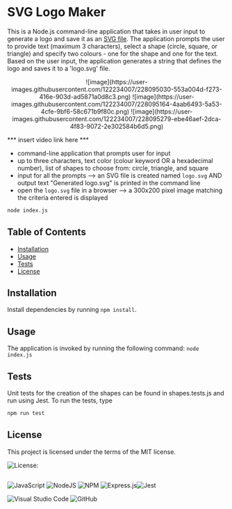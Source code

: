 # SVG Logo Maker

This is a Node.js command-line application that takes in user input to generate a logo and save it as an [SVG file](https://en.wikipedia.org/wiki/Scalable_Vector_Graphics). The application prompts the user to provide text (maximum 3 characters), select a shape (circle, square, or triangle) and specify two colours - one for the shape and one for the text. Based on the user input, the application generates a string that defines the logo and saves it to a 'logo.svg' file.

 <div style="text-align:center">![image](https://user-images.githubusercontent.com/122234007/228095030-553a004d-f273-416e-903d-ad5871a0d8c3.png)  ![image](https://user-images.githubusercontent.com/122234007/228095164-4aab6493-5a53-4cfe-9bf6-58c671b9f80c.png)  ![image](https://user-images.githubusercontent.com/122234007/228095279-ebe46aef-2dca-4f83-9072-2e302584b6d5.png)</div>





*** insert video link here ***

- command-line application that prompts user for input
- up to three characters, text color (colour keyword OR a hexadecimal number), list of shapes to choose from: circle, triangle, and square
- input for all the prompts --> an SVG file is created named `logo.svg` AND output text "Generated logo.svg" is printed in the command line
- open the `logo.svg` file in a browser --> a 300x200 pixel image matching the criteria entered is displayed

```bash
node index.js
```

  ## Table of Contents
  * [Installation](#installation)
  * [Usage](#usage)
  * [Tests](#tests)
  * [License](#license)

  ## Installation
  
  Install dependencies by running `npm install`.

  ## Usage

  The application is invoked by running the following command: `node index.js`
  
  
  ## Tests

  Unit tests for the creation of the shapes can be found in shapes.tests.js and run using Jest. To run the tests, type 
  ```bash
  npm run test
  ```
  
  
  ## License
    
  This project is licensed under the terms of the MIT license.
  
  ![License: ](https://img.shields.io/badge/License-MIT-blueviolet.svg)
  
 ##
  ![JavaScript](https://img.shields.io/badge/javascript-%23323330.svg?style=for-the-badge&logo=javascript&logoColor=%23F7DF1E) ![NodeJS](https://img.shields.io/badge/node.js-6DA55F?style=for-the-badge&logo=node.js&logoColor=white)  ![NPM](https://img.shields.io/badge/NPM-%23CB3837.svg?style=for-the-badge&logo=npm&logoColor=white)  ![Express.js](https://img.shields.io/badge/express.js-%23404d59.svg?style=for-the-badge&logo=express&logoColor=%2361DAFB)![Jest](https://img.shields.io/badge/-jest-%23C21325?style=for-the-badge&logo=jest&logoColor=white)
  
  ![Visual Studio Code](https://img.shields.io/badge/Visual%20Studio%20Code-0078d7.svg?style=for-the-badge&logo=visual-studio-code&logoColor=white) ![GitHub](https://img.shields.io/badge/github-%23121011.svg?style=for-the-badge&logo=github&logoColor=white)
